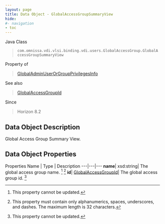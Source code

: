 ```yaml
---
layout: page
title: Data Object - GlobalAccessGroupSummaryView
hide:
#- navigation
- toc
---
```






Java Class
> `com.omnissa.vdi.vlsi.binding.vdi.users.GlobalAccessGroup.GlobalAccessGroupSummaryView`

Property of
> [GlobalAdminUserOrGroupPrivilegesInfo](vdi.users.AdminUserOrGroup.GlobalAdminUserOrGroupPrivilegesInfo.md#field_detail)

See also
> [GlobalAccessGroupId](vdi.entity.GlobalAccessGroupId.md)

Since
> Horizon 8.2


## Data Object Description

Global Access Group Summary View.

## Data Object Properties
Properties
Name |  Type |  Description
---|---|---
**name**|  xsd:string|  The global access group name. [^2] [^3]
**id**| [GlobalAccessGroupId](vdi.entity.GlobalAccessGroupId.md)|  The global access group id. [^2]


 


[^2]: This property cannot be updated.
[^3]: This property must contain only alphanumerics, spaces, underscores, and dashes. The maximum length is 32 characters.